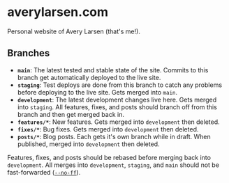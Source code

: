 # averylarsen.com

Personal website of Avery Larsen (that's me!).

## Branches

- **`main`**: The latest tested and stable state of the site. Commits to this
  branch get automatically deployed to the live site.
- **`staging`**: Test deploys are done from this branch to catch any problems
  before deploying to the live site. Gets merged into `main`.
- **`development`**: The latest development changes live here. Gets merged into
  `staging`. All features, fixes, and posts should branch off from this branch
  and then get merged back in.
- **`features/*`**: New features. Gets merged into `development` then deleted.
- **`fixes/*`**: Bug fixes. Gets merged into `development` then deleted.
- **`posts/*`**: Blog posts. Each gets it's own branch while in draft. When
  published, merged into `development` then deleted.

Features, fixes, and posts should be rebased before merging back into
`development`. All merges into `development`, `staging`, and `main` should not
be fast-forwarded ([`--no-ff`]).

[`--no-ff`]: https://git-scm.com/docs/git-merge#Documentation/git-merge.txt---no-ff
